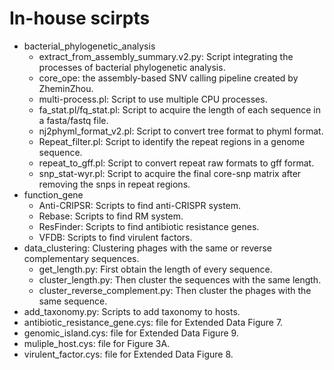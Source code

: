 # In-house scirpts
* bacterial_phylogenetic_analysis
	* extract_from_assembly_summary.v2.py: Script integrating the processes of bacterial phylogenetic analysis.
	* core_ope: the assembly-based SNV calling pipeline created by ZheminZhou.
	* multi-process.pl: Script to use multiple CPU processes.
	* fa_stat.pl/fq_stat.pl: Script to acquire the length of each sequence in a fasta/fastq file.
	* nj2phyml_format_v2.pl: Script to convert tree format to phyml format.
	* Repeat_filter.pl: Script to identify the repeat regions in a genome sequence.
	* repeat_to_gff.pl: Script to convert repeat raw formats to gff format.
	* snp_stat-wyr.pl: Script to acquire the final core-snp matrix after removing the snps in repeat regions.
* function_gene
  * Anti-CRIPSR: Scripts to find anti-CRISPR system.
  * Rebase: Scripts to find RM system.
  * ResFinder: Scripts to find antibiotic resistance genes.
  * VFDB: Scripts to find virulent factors.
* data_clustering: Clustering phages with the same or reverse complementary sequences.
  * get_length.py: First obtain the length of every sequence.
  * cluster_length.py: Then cluster the sequences with the same length.
  * cluster_reverse_complement.py: Then cluster the phages with the same sequence.
* add_taxonomy.py: Scripts to add taxonomy to hosts.
* antibiotic_resistance_gene.cys: file for Extended Data Figure 7.
* genomic_island.cys: file for Extended Data Figure 9.
* muliple_host.cys: file for Figure 3A.
* virulent_factor.cys: file for Extended Data Figure 8.